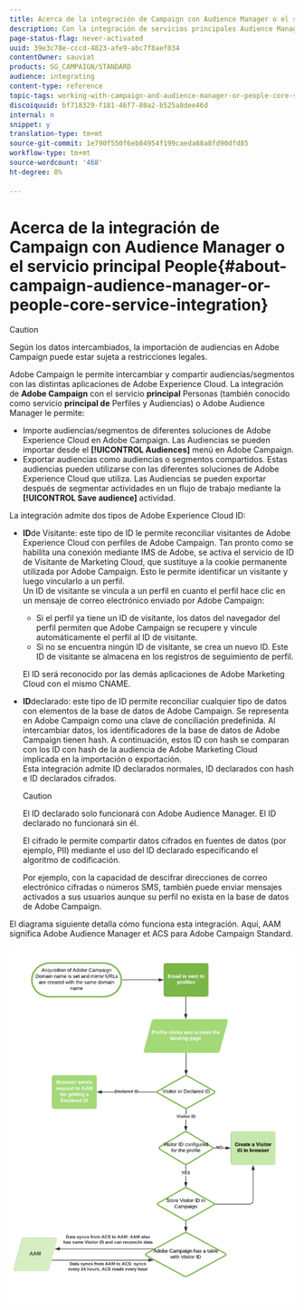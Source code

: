 ```yaml
---
title: Acerca de la integración de Campaign con Audience Manager o el servicio principal People
description: Con la integración de servicios principales Audience Manager/Personas, puede compartir audiencias o segmentos dentro de las distintas soluciones de Adobe Experience Cloud.
page-status-flag: never-activated
uuid: 39e3c78e-cccd-4823-afe9-abc7f8aef034
contentOwner: sauviat
products: SG_CAMPAIGN/STANDARD
audience: integrating
content-type: reference
topic-tags: working-with-campaign-and-audience-manager-or-people-core-service
discoiquuid: bf718329-f181-46f7-80a2-b525a8dee46d
internal: n
snippet: y
translation-type: tm+mt
source-git-commit: 1e790f550f6eb84954f199caeda88a8fd90dfd85
workflow-type: tm+mt
source-wordcount: '468'
ht-degree: 8%

---
```



# Acerca de la integración de Campaign con Audience Manager o el servicio principal People{#about-campaign-audience-manager-or-people-core-service-integration}

>[!CAUTION]
>
>Según los datos intercambiados, la importación de audiencias en Adobe Campaign puede estar sujeta a restricciones legales.

Adobe Campaign le permite intercambiar y compartir audiencias/segmentos con las distintas aplicaciones de Adobe Experience Cloud. La integración de **Adobe Campaign** con el servicio **principal** Personas (también conocido como servicio **principal de** Perfiles y Audiencias) o Adobe Audience Manager le permite:

* Importe audiencias/segmentos de diferentes soluciones de Adobe Experience Cloud en Adobe Campaign. Las Audiencias se pueden importar desde el **[!UICONTROL Audiences]** menú en Adobe Campaign.
* Exportar audiencias como audiencias o segmentos compartidos. Estas audiencias pueden utilizarse con las diferentes soluciones de Adobe Experience Cloud que utiliza. Las Audiencias se pueden exportar después de segmentar actividades en un flujo de trabajo mediante la **[!UICONTROL Save audience]** actividad.

La integración admite dos tipos de Adobe Experience Cloud ID:

* **ID**de Visitante: este tipo de ID le permite reconciliar visitantes de Adobe Experience Cloud con perfiles de Adobe Campaign. Tan pronto como se habilita una conexión mediante IMS de Adobe, se activa el servicio de ID de Visitante de Marketing Cloud, que sustituye a la cookie permanente utilizada por Adobe Campaign. Esto le permite identificar un visitante y luego vincularlo a un perfil.
   <br>Un ID de visitante se vincula a un perfil en cuanto el perfil hace clic en un mensaje de correo electrónico enviado por Adobe Campaign:
   * Si el perfil ya tiene un ID de visitante, los datos del navegador del perfil permiten que Adobe Campaign se recupere y vincule automáticamente el perfil al ID de visitante.
   * Si no se encuentra ningún ID de visitante, se crea un nuevo ID. Este ID de visitante se almacena en los registros de seguimiento de perfil.

   El ID será reconocido por las demás aplicaciones de Adobe Marketing Cloud con el mismo CNAME.

* **ID**declarado: este tipo de ID permite reconciliar cualquier tipo de datos con elementos de la base de datos de Adobe Campaign. Se representa en Adobe Campaign como una clave de conciliación predefinida. Al intercambiar datos, los identificadores de la base de datos de Adobe Campaign tienen hash. A continuación, estos ID con hash se comparan con los ID con hash de la audiencia de Adobe Marketing Cloud implicada en la importación o exportación.
   <br>Esta integración admite ID declarados normales, ID declarados con hash e ID declarados cifrados.

   >[!CAUTION]
   >
   >El ID declarado solo funcionará con Adobe Audience Manager. El ID declarado no funcionará sin él.

   El cifrado le permite compartir datos cifrados en fuentes de datos (por ejemplo, PII) mediante el uso del ID declarado especificando el algoritmo de codificación.

   Por ejemplo, con la capacidad de descifrar direcciones de correo electrónico cifradas o números SMS, también puede enviar mensajes activados a sus usuarios aunque su perfil no exista en la base de datos de Adobe Campaign.

El diagrama siguiente detalla cómo funciona esta integración. Aquí, AAM significa Adobe Audience Manager et ACS para Adobe Campaign Standard.

![](assets/aam_diagram.png)